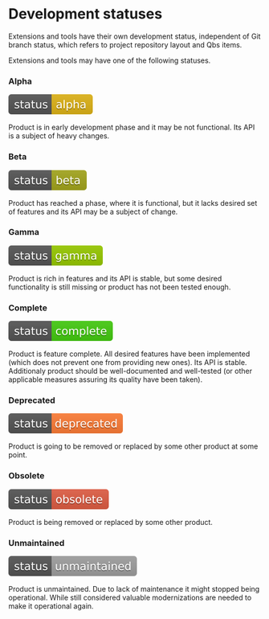 # Development statuses

Extensions and tools have their own development status, independent of Git branch status, which refers to project repository layout
and Qbs items.

Extensions and tools may have one of the following statuses.

### Alpha

![Alpha status badge](images/status-alpha.svg)

Product is in early development phase and it may be not functional. Its API is a subject of heavy changes.

### Beta

![Beta status badge](images/status-beta.svg)

Product has reached a phase, where it is functional, but it lacks desired set of features and its API may be a subject of change.

### Gamma

![Gamma status badge](images/status-gamma.svg)

Product is rich in features and its API is stable, but some desired functionality is still missing or product has not
been tested enough.

### Complete

![Complete status badge](images/status-complete.svg)

Product is feature complete. All desired features have been implemented (which does not prevent one from providing new
ones). Its API is stable. Additionaly product should be well-documented and well-tested (or other applicable measures assuring
its quality have been taken).

### Deprecated

![Deprecated status badge](images/status-deprecated.svg)

Product is going to be removed or replaced by some other product at some point.

### Obsolete

![Obsolete status badge](images/status-obsolete.svg)

Product is being removed or replaced by some other product.

### Unmaintained

![Unmaintained status badge](images/status-unmaintained.svg)

Product is unmaintained. Due to lack of maintenance it might stopped being operational. While still considered
valuable modernizations are needed to make it operational again.

